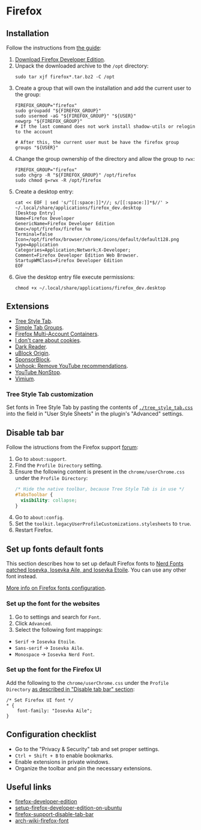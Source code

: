 # Firefox

## Installation

Follow the instructions from [the guide][setup-firefox-developer-edition-on-ubuntu]:

1. [Download Firefox Developer Edition][firefox-developer-edition].
2. Unpack the downloaded archive to the `/opt` directory:
   ```shell
   sudo tar xjf firefox*.tar.bz2 -C /opt
   ```
3. Create a group that will own the installation and add the current user to the group:
   ```shell
   FIREFOX_GROUP="firefox"
   sudo groupadd "${FIREFOX_GROUP}"
   sudo usermod -aG "${FIREFOX_GROUP}" "${USER}"
   newgrp "${FIREFOX_GROUP}"
   # If the last command does not work install shadow-utils or relogin to the account

   # After this, the current user must be have the firefox group
   groups "${USER}"
   ```
3. Change the group ownership of the directory and allow the group to `rwx`:
   ```shell
   FIREFOX_GROUP="firefox"
   sudo chgrp -R "${FIREFOX_GROUP}" /opt/firefox
   sudo chmod g=rwx -R /opt/firefox
   ```
4. Create a desktop entry:
   ```shell
   cat << EOF | sed 's/^[[:space:]]*//; s/[[:space:]]*$//' > ~/.local/share/applications/firefox_dev.desktop
   [Desktop Entry]
   Name=Firefox Developer
   GenericName=Firefox Developer Edition
   Exec=/opt/firefox/firefox %u
   Terminal=false
   Icon=/opt/firefox/browser/chrome/icons/default/default128.png
   Type=Application
   Categories=Application;Network;X-Developer;
   Comment=Firefox Developer Edition Web Browser.
   StartupWMClass=Firefox Developer Edition
   EOF
   ```
5. Give the desktop entry file execute permissions:
   ```shell
   chmod +x ~/.local/share/applications/firefox_dev.desktop
   ```

## Extensions

- [Tree Style Tab](https://addons.mozilla.org/en-US/firefox/addon/tree-style-tab/).
- [Simple Tab Groups](https://addons.mozilla.org/en-US/firefox/addon/simple-tab-groups/).
- [Firefox Multi-Account Containers](https://addons.mozilla.org/en-US/firefox/addon/multi-account-containers/).
- [I don't care about cookies](https://addons.mozilla.org/en-US/firefox/addon/i-dont-care-about-cookies/).
- [Dark Reader](https://addons.mozilla.org/en-US/firefox/addon/darkreader/).
- [uBlock Origin](https://addons.mozilla.org/en-US/firefox/addon/ublock-origin).
- [SponsorBlock](https://addons.mozilla.org/en-US/firefox/addon/sponsorblock/).
- [Unhook: Remove YouTube recommendations](https://addons.mozilla.org/en-US/firefox/addon/youtube-recommended-videos/).
- [YouTube NonStop](https://addons.mozilla.org/en-US/firefox/addon/youtube-nonstop/).
- [Vimium](https://addons.mozilla.org/en-CA/firefox/addon/vimium-ff).

### Tree Style Tab customization

Set fonts in Tree Style Tab by pasting the contents of [`./tree_style_tab.css`](./tree_style_tab.css) into the field in "User Style Sheets" in the plugin's "Advanced" settings.

## Disable tab bar

Follow the istructions from the Firefox support [forum][firefox-support-disable-tab-bar]:

1. Go to `about:support`.
2. Find the `Profile Directory` setting.
3. Ensure the following content is present in the `chrome/userChrome.css` under the `Profile Directory`:
   ```css
   /* Hide the native toolbar, because Tree Style Tab is in use */
   #TabsToolbar {
     visibility: collapse;
   }
   ```
4. Go to `about:config`.
5. Set the `toolkit.legacyUserProfileCustomizations.stylesheets` to `true`.
6. Restart Firefox.

## Set up fonts default fonts

This section describes how to set up default Firefox fonts to [Nerd Fonts patched Iosevka, Iosevka Aile, and Iosevka Etoile](./fonts.md). You can use any other font instead.

[More info on Firefox fonts configuration][arch-wiki-firefox-font].

### Set up the font for the websites

1. Go to settings and search for `Font`.
2. Click `Advanced`.
3. Select the following font mappings:
  - `Serif` -> `Iosevka Etoile`.
  - `Sans-serif` -> `Iosevka Aile`.
  - `Monospace` -> `Iosevka Nerd Font`.

### Set up the font for the Firefox UI

Add the following to the `chrome/userChrome.css` under the `Profile Directory` [as described in "Disable tab bar" section](#disable-tab-bar):

```shell
/* Set Firefox UI font */
* {
    font-family: "Iosevka Aile";
}
```

## Configuration checklist

- Go to the "Privacy & Security" tab and set proper settings.
- `Ctrl + Shift + B` to enable bookmarks.
- Enable extensions in private windows.
- Organize the toolbar and pin the necessary extensions.

## Useful links

- [firefox-developer-edition][firefox-developer-edition]
- [setup-firefox-developer-edition-on-ubuntu][setup-firefox-developer-edition-on-ubuntu]
- [firefox-support-disable-tab-bar][firefox-support-disable-tab-bar]
- [arch-wiki-firefox-font][arch-wiki-firefox-font]

[firefox-developer-edition]: <https://www.mozilla.org/en-CA/firefox/developer/>
[setup-firefox-developer-edition-on-ubuntu]: <https://dev.to/harrsh/how-to-setup-firefox-developer-edition-on-ubuntu-4inp>
[firefox-support-disable-tab-bar]: <https://support.mozilla.org/en-US/questions/1433369>
[arch-wiki-firefox-font]: <https://wiki.archlinux.org/title/Firefox/Tweaks#Fonts>
[arch-wiki-firefox]: <https://wiki.archlinux.org/title/Firefox>
